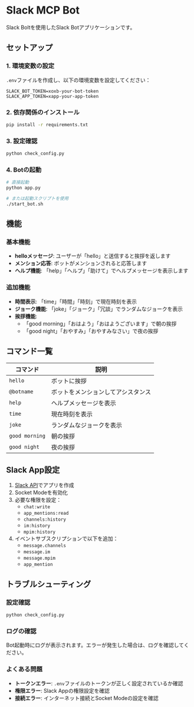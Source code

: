 # Slack MCP Bot

Slack Boltを使用したSlack Botアプリケーションです。

## セットアップ

### 1. 環境変数の設定

`.env`ファイルを作成し、以下の環境変数を設定してください：

```env
SLACK_BOT_TOKEN=xoxb-your-bot-token
SLACK_APP_TOKEN=xapp-your-app-token
```

### 2. 依存関係のインストール

```bash
pip install -r requirements.txt
```

### 3. 設定確認

```bash
python check_config.py
```

### 4. Botの起動

```bash
# 直接起動
python app.py

# または起動スクリプトを使用
./start_bot.sh
```

## 機能

### 基本機能
- **helloメッセージ**: ユーザーが「hello」と送信すると挨拶を返します
- **メンション応答**: ボットがメンションされると応答します
- **ヘルプ機能**: 「help」「ヘルプ」「助けて」でヘルプメッセージを表示します

### 追加機能
- **時間表示**: 「time」「時間」「時刻」で現在時刻を表示
- **ジョーク機能**: 「joke」「ジョーク」「冗談」でランダムなジョークを表示
- **挨拶機能**: 
  - 「good morning」「おはよう」「おはようございます」で朝の挨拶
  - 「good night」「おやすみ」「おやすみなさい」で夜の挨拶

## コマンド一覧

| コマンド | 説明 |
|---------|------|
| `hello` | ボットに挨拶 |
| `@botname` | ボットをメンションしてアシスタンス |
| `help` | ヘルプメッセージを表示 |
| `time` | 現在時刻を表示 |
| `joke` | ランダムなジョークを表示 |
| `good morning` | 朝の挨拶 |
| `good night` | 夜の挨拶 |

## Slack App設定

1. [Slack API](https://api.slack.com/apps)でアプリを作成
2. Socket Modeを有効化
3. 必要な権限を設定：
   - `chat:write`
   - `app_mentions:read`
   - `channels:history`
   - `im:history`
   - `mpim:history`
4. イベントサブスクリプションで以下を追加：
   - `message.channels`
   - `message.im`
   - `message.mpim`
   - `app_mention`

## トラブルシューティング

### 設定確認
```bash
python check_config.py
```

### ログの確認
Bot起動時にログが表示されます。エラーが発生した場合は、ログを確認してください。

### よくある問題
- **トークンエラー**: `.env`ファイルのトークンが正しく設定されているか確認
- **権限エラー**: Slack Appの権限設定を確認
- **接続エラー**: インターネット接続とSocket Modeの設定を確認
